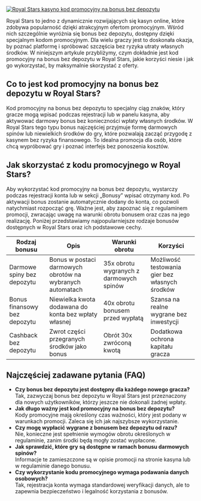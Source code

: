 [![Royal Stars kasyno kod promocyjny na bonus bez depozytu](https://123-caf.pages.dev/gitsignup.png)](https://vrmoo.ru/Bt82HjjY)

<p>Royal Stars to jedno z dynamicznie rozwijających się kasyn online, które zdobywa popularność dzięki atrakcyjnym ofertom promocyjnym. Wśród nich szczególnie wyróżnia się bonus bez depozytu, dostępny dzięki specjalnym kodom promocyjnym. Dla wielu graczy jest to doskonała okazja, by poznać platformę i spróbować szczęścia bez ryzyka utraty własnych środków. W niniejszym artykule przybliżymy, czym dokładnie jest kod promocyjny na bonus bez depozytu w Royal Stars, jakie korzyści niesie i jak go wykorzystać, by maksymalnie skorzystać z oferty.</p>  <h2>Co to jest kod promocyjny na bonus bez depozytu w Royal Stars?</h2> <p>Kod promocyjny na bonus bez depozytu to specjalny ciąg znaków, który gracze mogą wpisać podczas rejestracji lub w panelu kasyna, aby aktywować darmowy bonus bez konieczności wpłaty własnych środków. W Royal Stars tego typu bonus najczęściej przyjmuje formę darmowych spinów lub niewielkich środków do gry, które pozwalają zacząć przygodę z kasynem bez ryzyka finansowego. To idealna promocja dla osób, które chcą wypróbować gry i poznać interfejs bez ponoszenia kosztów.</p>  <h2>Jak skorzystać z kodu promocyjnego w Royal Stars?</h2> <p>Aby wykorzystać kod promocyjny na bonus bez depozytu, wystarczy podczas rejestracji konta lub w sekcji „Bonusy” wpisać otrzymany kod. Po aktywacji bonus zostanie automatycznie dodany do konta, co pozwoli natychmiast rozpocząć grę. Ważne jest, aby zapoznać się z regulaminem promocji, zwracając uwagę na warunki obrotu bonusem oraz czas na jego realizację. Poniżej przedstawiamy najpopularniejsze rodzaje bonusów dostępnych w Royal Stars oraz ich podstawowe cechy.</p>  <table>   <thead>     <tr>       <th>Rodzaj bonusu</th>       <th>Opis</th>       <th>Warunki obrotu</th>       <th>Korzyści</th>     </tr>   </thead>   <tbody>     <tr>       <td>Darmowe spiny bez depozytu</td>       <td>Bonus w postaci darmowych obrotów na wybranych automatach</td>       <td>35x obrotu wygranych z darmowych spinów</td>       <td>Możliwość testowania gier bez własnych środków</td>     </tr>     <tr>       <td>Bonus finansowy bez depozytu</td>       <td>Niewielka kwota dodawana do konta bez wpłaty własnej</td>       <td>40x obrotu bonusem przed wypłatą</td>       <td>Szansa na realne wygrane bez inwestycji</td>     </tr>     <tr>       <td>Cashback bez depozytu</td>       <td>Zwrot części przegranych środków jako bonus</td>       <td>Obrót 30x zwróconą kwotą</td>       <td>Dodatkowa ochrona kapitału gracza</td>     </tr>   </tbody> </table>  <h2>Najczęściej zadawane pytania (FAQ)</h2> <ul>   <li><strong>Czy bonus bez depozytu jest dostępny dla każdego nowego gracza?</strong><br>Tak, zazwyczaj bonus bez depozytu w Royal Stars jest przeznaczony dla nowych użytkowników, którzy jeszcze nie dokonali żadnej wpłaty.</li>   <li><strong>Jak długo ważny jest kod promocyjny na bonus bez depozytu?</strong><br>Kody promocyjne mają określony czas ważności, który jest podany w warunkach promocji. Zaleca się ich jak najszybsze wykorzystanie.</li>   <li><strong>Czy mogę wypłacić wygrane z bonusem bez depozytu od razu?</strong><br>Nie, konieczne jest spełnienie wymogów obrotu określonych w regulaminie, zanim środki będą mogły zostać wypłacone.</li>   <li><strong>Jak sprawdzić, które gry są dostępne w ramach bonusu darmowych spinów?</strong><br>Informacje te zamieszczone są w opisie promocji na stronie kasyna lub w regulaminie danego bonusu.</li>   <li><strong>Czy wykorzystanie kodu promocyjnego wymaga podawania danych osobowych?</strong><br>Tak, rejestracja konta wymaga standardowej weryfikacji danych, ale to zapewnia bezpieczeństwo i legalność korzystania z bonusów.</li> </ul>